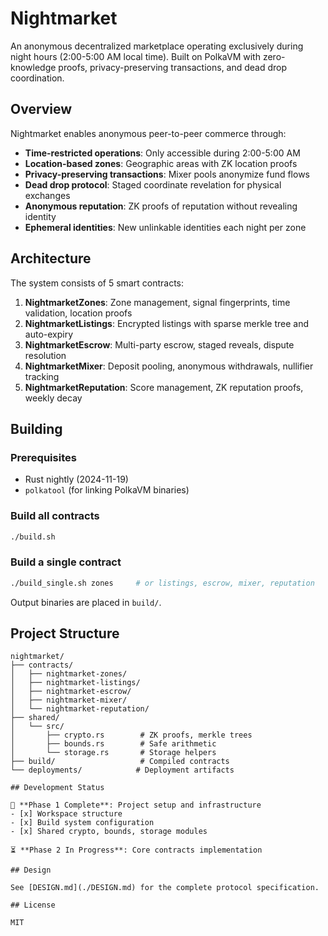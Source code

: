 # Nightmarket

An anonymous decentralized marketplace operating exclusively during night hours (2:00-5:00 AM local time). Built on PolkaVM with zero-knowledge proofs, privacy-preserving transactions, and dead drop coordination.

## Overview

Nightmarket enables anonymous peer-to-peer commerce through:

- **Time-restricted operations**: Only accessible during 2:00-5:00 AM
- **Location-based zones**: Geographic areas with ZK location proofs
- **Privacy-preserving transactions**: Mixer pools anonymize fund flows
- **Dead drop protocol**: Staged coordinate revelation for physical exchanges
- **Anonymous reputation**: ZK proofs of reputation without revealing identity
- **Ephemeral identities**: New unlinkable identities each night per zone

## Architecture

The system consists of 5 smart contracts:

1. **NightmarketZones**: Zone management, signal fingerprints, time validation, location proofs
2. **NightmarketListings**: Encrypted listings with sparse merkle tree and auto-expiry
3. **NightmarketEscrow**: Multi-party escrow, staged reveals, dispute resolution
4. **NightmarketMixer**: Deposit pooling, anonymous withdrawals, nullifier tracking
5. **NightmarketReputation**: Score management, ZK reputation proofs, weekly decay

## Building

### Prerequisites

- Rust nightly (2024-11-19)
- `polkatool` (for linking PolkaVM binaries)

### Build all contracts

```bash
./build.sh
```

### Build a single contract

```bash
./build_single.sh zones     # or listings, escrow, mixer, reputation
```

Output binaries are placed in `build/`.

## Project Structure

```
nightmarket/
├── contracts/
│   ├── nightmarket-zones/
│   ├── nightmarket-listings/
│   ├── nightmarket-escrow/
│   ├── nightmarket-mixer/
│   └── nightmarket-reputation/
├── shared/
│   └── src/
│       ├── crypto.rs        # ZK proofs, merkle trees
│       ├── bounds.rs        # Safe arithmetic
│       └── storage.rs       # Storage helpers
├── build/                   # Compiled contracts
└── deployments/            # Deployment artifacts

## Development Status

🚧 **Phase 1 Complete**: Project setup and infrastructure
- [x] Workspace structure
- [x] Build system configuration
- [x] Shared crypto, bounds, storage modules

⏳ **Phase 2 In Progress**: Core contracts implementation

## Design

See [DESIGN.md](./DESIGN.md) for the complete protocol specification.

## License

MIT
